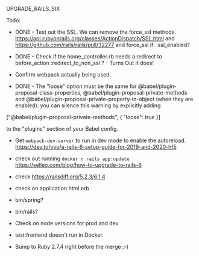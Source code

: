 UPGRADE_RAILS_SIX

Todo:
* DONE - Test out the SSL.   We can remove the force_ssl methods.  https://api.rubyonrails.org/classes/ActionDispatch/SSL.html
and https://github.com/rails/rails/pull/32277 and force_ssl if: :ssl_enabled?
* DONE - Check if the home_controller.rb needs a redirect to before_action :redirect_to_non_ssl ?  -
  Turns Out it does!   

* Confirm webpack actually being used.
* DONE - The "loose" option must be the same for @babel/plugin-proposal-class-properties, @babel/plugin-proposal-private-methods and @babel/plugin-proposal-private-property-in-object (when they are enabled): you can silence this warning by explicitly adding

 ["@babel/plugin-proposal-private-methods", { "loose": true }]

to the "plugins" section of your Babel config.

* Get `webpack-dev-server` to run in dev mode to enable the autoreload.  https://dev.to/vvo/a-rails-6-setup-guide-for-2019-and-2020-hf5

* check out running `docker r rails app:update`  https://selleo.com/blog/how-to-upgrade-to-rails-6

* check https://railsdiff.org/5.2.3/6.1.4

* check<meta name="viewport" content="width=device-width,initial-scale=1"> on application.html.erb
* bin/spring?
* bin/rails?

* Check on node versions for prod and dev
* test:frontend doesn't run in Docker.
* Bump to Ruby 2.7.4 right before the merge ;-)
